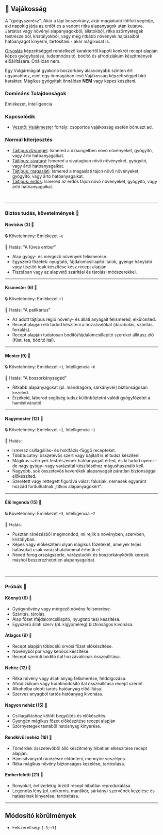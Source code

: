 ## 🔵 Vajákosság

A "gyógyszerész". Akár a lápi boszorkány, akár mágiatudó lótifuti segédje, aki napokig járja az erdőt és a vadont ritka alapanyagok után kutatva. Jártatos vagy növényi alapanyagokból, állatokból, ritka szörnyetegek testrészeiből, kristályokból, vagy még ritkább növények hajtásaiból hatóanyagot kinyerni, tartósítani - akár mágikusat is.

[Orvoslás](../kepzettsegek.primer.altalanos/orvoslas.md) képzettséggel rendelkező karaktertől kapott konkrét recept alapján képes gyógyhatású, tudatmódositó, bódító és afrodiziákum készítmények előállítására. Önállóan nem.

Egy Vulgármágiát gyakorló boszorkány alacsonyabb szinten ért ugyanahhoz, mint egy önmagában levő Vajákosság képzettséggel bíró karakter. Mágikus gyógyitalt önnálóan **NEM** vagy képes készíteni.

### Domináns Tulajdonságok

Emlékezet, Intelligencia

### Kapcsolódik

- [Vezető: Vajákmester](../fortelyok.altalanos/vezeto_vajakmester.md) fortély: csoportos vajákosság esetén bónuszt ad.

### Normál kiterjesztés

- [Tájtípus dzsungel](../fortelyok.szabad/tajtipus_dzsungel.md): Ismered a dzsungelben növő növényeket, gyógyító, vagy ártó hatóanyagaikat.
- [Tájtípus: sivatagi](../fortelyok.szabad/tajtipus_sivatagi.md): Ismered a sivatagban növő növényeket, gyógyító, vagy ártó hatóanyagaikat.
- [Tájtípus: magaslati](../fortelyok.szabad/tajtipus_magaslati.md): Ismered a magaslati tájon növő növényeket, gyógyító, vagy ártó hatóanyagaikat.
- [Tájtípus: erdős](../fortelyok.szabad/tajtipus_erdos.md): Ismered az erdős tájon növő növényeket, gyógyító, vagy ártó hatóanyagaikat.

<br />

---
### Biztos tudás, követelmények 📖

#### Novícius (3) 📖

🔒 Követelmény: Emlékezet `+0`

🌟 Hatás: "A füves ember"
- Alap gyógy- és mérgező növények felismerése.
- Egyszerű főzetek: nyugtató, fájdalomcsillapító italok, gyenge hánytató vagy tisztító teák készítése kész recept alapján.
- Tisztában vagy az alapvető szárítási és tárolási módszerekkel.

---
#### Kismester (6) 📖

🔒 Követelmény: Emlékezet `+1`

🌟 Hatás: "A patikárius"
- Az adott tájtípus régió növény- és állati anyagait felismered, elkülöníted.
- Recept alapján elő tudod készíteni a hozzávalókat (darabolás, szárítás, forralás).
- Recept alapján tudatosan bódító/fájdalomcsillapító szereket állítasz elő (füst, tea, bódító ital).

---
#### Mester (9) 📖

🔒 Követelmény: Emlékezet `+1`, Intelligencia `+0`

🌟 Hatás: "A boszorkánysegéd"
- Ritkább alapanyagokat (pl. mandragóra, sárkányvér) biztonságosan kezeled.
- Érzékeid, laborod segítség tudsz különböztetni valódi gyógyfőzetet a hamisítványtól.

---
#### Nagymester (12) 📖

🔒 Követelmény: Emlékezet `+2`, Intelligencia `+1`

🌟 Hatás:
- Ismersz csillagállás- és holdfázis-függő recepteket.
- Többtucatnyi összetevős szert vagy bájitalt is el tudsz készíteni.
- Mágikus szörnyek testrészeinek hatóanyagait érted, és ki tudod nyerni – de nagy gyógy- vagy varázsital készítéséhez mágushasználó kell.
- Nagyobb, sok összetevős keverékek alapanyagait páratlan biztonsággal előkészíted.
- Szeretett vagy rettegett figurává válsz: falusiak, nemesek egyaránt hozzád fordulhatnak „titkos alapanyagokért”.

---
#### Élő legenda (15) 📖

🔒 Követelmény: Emlékezet `+3`, Intelligencia `+2`

🌟 Hatás:
- Pusztán ránézésből megmondod, mi rejlik a növényben, szervben, kristályban.
- Képes vagy előkészíteni olyan mágikus főzeteket, amelyek teljes hatásukat csak varázshatalommal érhetik el.
- Neved forog országszerte, varázstudók és boszorkánykörök keresik máshol beszerezhetetlen alapanyagaidat.

<br />

---
### Próbák 🎲

#### Könnyű (6) 🎲 

- Gyógynövény vagy mérgező növény felismerése.
- Szárítás, tárolás.
- Alap főzet (fájdalomcsillapító, nyugtató tea) készítése.
- Egyszerű állati szerv (pl. kígyóméreg) biztonságos kivonása.

#### Átlagos (9) 🎲 

- Recept alapján többcélú orvosi főzet előkészítése.
- Növényből por vagy kenőcs készítése.
- Recept szerinti bódító ital hozzávalóinak összeállítása.

#### Nehéz (12) 🎲 

- Ritka növény vagy állati anyag felismerése, feldolgozása.
- Afrodiziákum vagy tudatmódosító ital összeállítása recept szerint.
- Alkoholba oldott tartós hatóanyag előállítása.
- Szerves anyagból tartós hatóanyag kivonása.

#### Nagyon nehéz (15) 🎲 

- Csillagálláshoz kötött begyűjtés és előkészítés.
- Gyengén mágikus főzet előkészítése recept alapján
- Szörnyetegek testéből hatóanyag kinyerése.

#### Rendkívül nehéz (18) 🎲 

- Tömérdek összetevőből álló készítmény hibátlan elkészítése recept alapján.
- Hamisítványról ránézésre eldönteni, mennyire veszélyes.
- Ritka mágikus növény biztonságos kezelése, tartósítása.

#### Emberfeletti (21) 🎲 

- Bonyolult, évtizedekig őrzött recept hibátlan reprodukálása.
- Legendás lény (pl. unikornis, mantikór, sárkány) szervének kezelése és hatásainak kinyerése, tartósítása.

---
## Módosító körülmények

- Felszereltség: `[-3;+3]`
